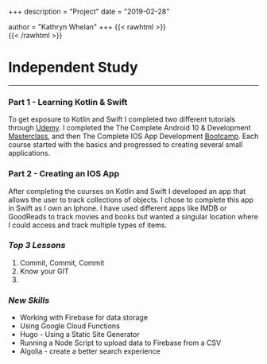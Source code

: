 +++
description = "Project"
date = "2019-02-28"

author = "Kathryn Whelan"
+++
{{< rawhtml >}}
<br />
{{< /rawhtml >}}
# Independent Study
*****

### Part 1 - Learning Kotlin & Swift
To get exposure to Kotlin and Swift I completed two different tutorials through [Udemy](https://www.udemy.com/). I completed the The Complete Android 10 & Development [Masterclass](https://www.udemy.com/course/android-kotlin-developer/), and then The Complete IOS App Development [Bootcamp](https://www.udemy.com/course/ios-13-app-development-bootcamp/).  Each course started with the basics and progressed to creating several small applications.

### Part 2 - Creating an IOS App
After completing the courses on Kotlin and Swift I developed an app that allows the user to track collections of objects. I chose to complete this app in Swift as I own an Iphone. I have used different apps like IMDB or GoodReads to track movies and books but wanted a singular location where I could access and track multiple types of items.

### _Top 3 Lessons_
1. Commit, Commit, Commit
2. Know your GIT
3.


### _New Skills_
- Working with Firebase for data storage
- Using Google Cloud Functions
- Hugo - Using a Static Site Generator
- Running a Node Script to upload data to Firebase from a CSV
- Algolia - create a better search experience
